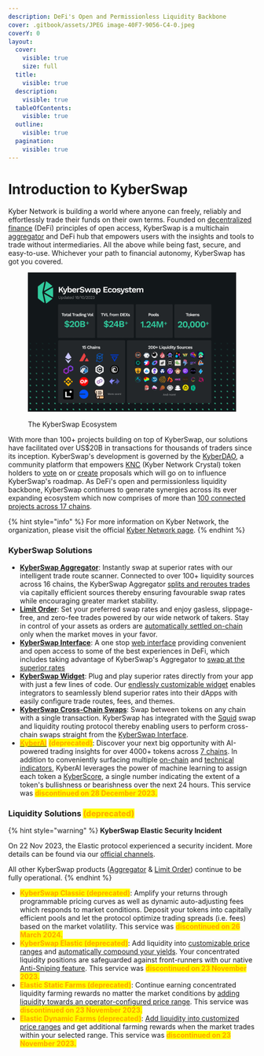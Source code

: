 ```yaml
---
description: DeFi's Open and Permissionless Liquidity Backbone
cover: .gitbook/assets/JPEG image-40F7-9056-C4-0.jpeg
coverY: 0
layout:
  cover:
    visible: true
    size: full
  title:
    visible: true
  description:
    visible: true
  tableOfContents:
    visible: true
  outline:
    visible: true
  pagination:
    visible: true
---
```


# Introduction to KyberSwap

Kyber Network is building a world where anyone can freely, reliably and effortlessly trade their funds on their own terms. Founded on [decentralized finance](getting-started/foundational-topics/decentralized-finance/) (DeFi) principles of open access, KyberSwap is a multichain [aggregator](getting-started/foundational-topics/decentralized-finance/dex-aggregator.md) and DeFi hub that empowers users with the insights and tools to trade without intermediaries. All the above while being fast, secure, and easy-to-use. Whichever your path to financial autonomy, KyberSwap has got you covered.

<figure><img src=".gitbook/assets/231013_ecosystem-stats.png" alt=""><figcaption><p>The KyberSwap Ecosystem</p></figcaption></figure>

With more than 100+ projects building on top of KyberSwap, our solutions have facilitated over US$20B in transactions for thousands of traders since its inception. KyberSwap's development is governed by the [KyberDAO](governance/kyberdao/), a community platform that empowers [KNC](governance/knc-token/) (Kyber Network Crystal) token holders to [vote](https://kyberswap.com/kyberdao/vote) on or [create](https://kyberswap.canny.io/feature-request) proposals which will go on to influence KyberSwap's roadmap. As DeFi's open and permissionless liquidity backbone, KyberSwap continues to generate synergies across its ever expanding ecosystem which now comprises of more than [100 connected projects across 17 chains](getting-started/supported-exchanges-and-networks.md).

{% hint style="info" %}
For more information on Kyber Network, the organization, please visit the official [Kyber Network page](https://kyber.network/).
{% endhint %}

### KyberSwap Solutions

* [**KyberSwap Aggregator**](kyberswap-solutions/kyberswap-aggregator/): Instantly swap at superior rates with our intelligent trade route scanner. Connected to over 100+ liquidity sources across 16 chains, the KyberSwap Aggregator [splits and reroutes trades](kyberswap-solutions/kyberswap-aggregator/concepts/dynamic-trade-routing.md) via capitally efficient sources thereby ensuring favourable swap rates while encouraging greater market stability.
* [**Limit Order**](kyberswap-solutions/limit-order/): Set your preferred swap rates and enjoy gasless, slippage-free, and zero-fee trades powered by our wide network of takers. Stay in control of your assets as orders are [automatically settled on-chain](kyberswap-solutions/limit-order/concepts/off-chain-relay.md) only when the market moves in your favor.
* [**KyberSwap Interface**](kyberswap-solutions/kyberswap-interface/): A one stop [web interface](https://kyberswap.com/) providing convenient and open access to some of the best experiences in DeFi, which includes taking advantage of KyberSwap's Aggregator to [swap at the superior rates](kyberswap-solutions/kyberswap-interface/user-guides/instantly-swap-at-superior-rates.md)
* [**KyberSwap Widget**](kyberswap-solutions/kyberswap-widget/): Plug and play superior rates directly from your app with just a few lines of code. Our [endlessly customizable widget](kyberswap-solutions/kyberswap-widget/developer-guides/customizing-the-kyberswap-widget.md) enables integrators to seamlessly blend superior rates into their dApps with easily configure trade routes, fees, and themes.
* [**KyberSwap Cross-Chain Swaps**](kyberswap-solutions/kyberswap-interface/user-guides/swap-between-different-tokens-across-chains.md): Swap between tokens on any chain with a single transaction. KyberSwap has integrated with the [Squid](https://docs.squidrouter.com/) swap and liquidity routing protocol thereby enabling users to perform cross-chain swaps straight from the [KyberSwap Interface](https://kyberswap.com/cross-chain).
* [<mark style="color:orange;">**KyberAI**</mark>](reference/legacy/kyberai/) <mark style="color:orange;">**(deprecated)**</mark>: Discover your next big opportunity with AI-powered trading insights for over 4000+ tokens across [7 chains](reference/legacy/kyberai/#supported-chains). In addition to conveniently surfacing multiple [on-chain](reference/legacy/kyberai/on-chain-indicators/) and [technical indicators](reference/legacy/kyberai/technical-indicators/), KyberAI leverages the power of machine learning to assign each token a [KyberScore](reference/legacy/kyberai/kyberscore.md), a single number indicating the extent of a token's bullishness or bearishness over the next 24 hours. This service was <mark style="color:orange;">**discontinued on 28 December 2023.**</mark>

### Liquidity Solutions <mark style="color:orange;">**(deprecated)**</mark>

{% hint style="warning" %}
**KyberSwap Elastic Security Incident**

On 22 Nov 2023, the Elastic protocol experienced a security incident. More details can be found via our [official channels](https://x.com/KyberNetwork?s=20).

All other KyberSwap products ([Aggregator](kyberswap-solutions/kyberswap-aggregator/) & [Limit Order](kyberswap-solutions/limit-order/)) continue to be fully operational.
{% endhint %}

* <mark style="color:orange;">**KyberSwap Classic (deprecated)**</mark>: Amplify your returns through programmable pricing curves as well as dynamic auto-adjusting fees which responds to market conditions. Deposit your tokens into capitally efficient pools and let the protocol optimize trading spreads (i.e. fees) based on the market volatility. This service was <mark style="color:orange;">**discontinued on 26 March 2024.**</mark>
* <mark style="color:orange;">**KyberSwap Elastic (deprecated)**</mark>: Add liquidity into [customizable price ranges](reference/legacy/kyberswap-elastic/concepts/concentrated-liquidity.md) and [automatically compound your yields](reference/legacy/kyberswap-elastic/concepts/reinvestment-curve.md). Your concentrated liquidity positions are safeguarded against front-runners with our native [Anti-Sniping feature](reference/legacy/kyberswap-elastic/concepts/anti-sniping-mechanism.md). This service was <mark style="color:orange;">**discontinued on 23 November 2023.**</mark>
* <mark style="color:orange;">**Elastic Static Farms (deprecated)**</mark>: Continue earning concentrated liquidity farming rewards no matter the market conditions by [adding liquidity towards an operator-configured price range](broken-reference/). This service was <mark style="color:orange;">**discontinued on 23 November 2023.**</mark>
* <mark style="color:orange;">**Elastic Dynamic Farms (deprecated)**</mark>: [Add liquidity into customized price ranges](reference/legacy/kyberswap-elastic/concepts/tick-based-farming.md) and get additional farming rewards when the market trades within your selected range. This service was <mark style="color:orange;">**discontinued on 23 November 2023.**</mark>
